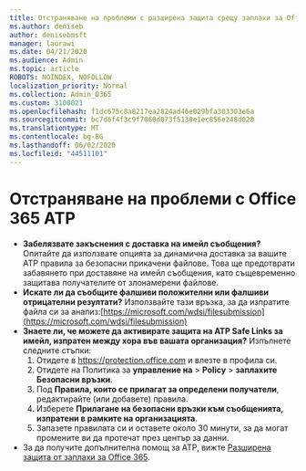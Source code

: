 ```yaml
---
title: Отстраняване на проблеми с разширена защита срещу заплахи за Office 365 (ATP)
ms.author: deniseb
author: denisebmsft
manager: laurawi
ms.date: 04/21/2020
ms.audience: Admin
ms.topic: article
ROBOTS: NOINDEX, NOFOLLOW
localization_priority: Normal
ms.collection: Admin_O365
ms.custom: 3100021
ms.openlocfilehash: f1dc675c8a8217ea2824ad46e029bfa303303e6a
ms.sourcegitcommit: bc7d6f4f3c9f7060d073f5130e1ec856e248d020
ms.translationtype: MT
ms.contentlocale: bg-BG
ms.lasthandoff: 06/02/2020
ms.locfileid: "44511101"
---
```

# <a name="troubleshoot-issues-with-office-365-atp"></a>Отстраняване на проблеми с Office 365 ATP

- **Забелязвате закъснения с доставка на имейл съобщения?** Опитайте да използвате опцията за динамична доставка за вашите ATP правила за безопасни прикачени файлове. Това ще предотврати забавянето при доставяне на имейл съобщения, като същевременно защитава получателите от злонамерени файлове.
- **Искате ли да съобщите фалшиви положителни или фалшиви отрицателни резултати?** Използвайте тази връзка, за да изпратите файла си за анализ:[https://microsoft.com/wdsi/filesubmission](https://microsoft.com/wdsi/filesubmission)
- **Знаете ли, че можете да активирате защита на ATP Safe Links за имейл, изпратен между хора във вашата организация?** Изпълнете следните стъпки:
    1. Отидете в https://protection.office.com и влезте в профила си.
    2. Отидете на Политика за **управление на**  >  **Policy**  >  **заплахите Безопасни връзки**.
    3. Под **Правила, които се прилагат за определени получатели**, редактирайте (или добавете) правила.
    4. Изберете **Прилагане на безопасни връзки към съобщенията, изпратени в рамките на организацията**.
    5. Запазете правилата си и оставете около 30 минути, за да могат промените ви да протечат през център за данни.
- За да получите допълнителна помощ за ATP, вижте [Разширена защита от заплахи за Office 365](https://docs.microsoft.com/microsoft-365/security/office-365-security/office-365-atp).